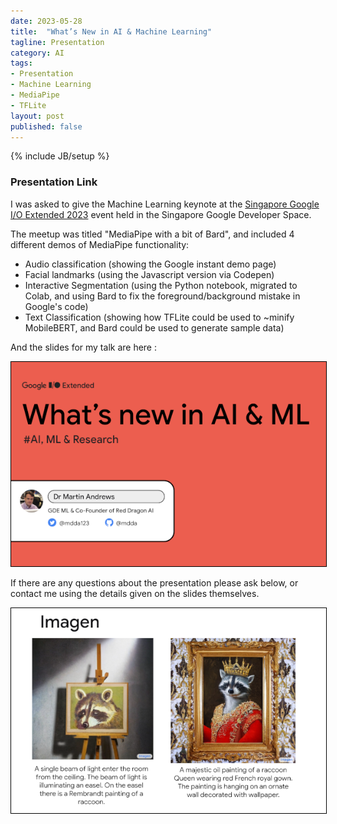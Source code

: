 ```yaml
---
date: 2023-05-28
title:  "What’s New in AI & Machine Learning"
tagline: Presentation
category: AI
tags:
- Presentation
- Machine Learning
- MediaPipe
- TFLite
layout: post
published: false
---
```

{% include JB/setup %}


### Presentation Link

I was asked to give the Machine Learning keynote at the [Singapore Google I/O Extended 2023](https://sites.google.com/view/ioe23-sg/home)
event held in the Singapore Google Developer Space. 

The meetup was titled "MediaPipe with a bit of Bard", and included 4 different demos of MediaPipe functionality:

* Audio classification (showing the Google instant demo page)
* Facial landmarks (using the Javascript version via Codepen)
* Interactive Segmentation (using the Python notebook, migrated to Colab, and using Bard to fix the foreground/background mistake in Google's code)
* Text Classification (showing how TFLite could be used to ~minify MobileBERT, and Bard could be used to generate sample data)

<!--

DIR=2022-07-23_GDG_Whats-New-in-ML
gimp Screenshot_2022-09-01_02-18-54.png 
echo ${DIR}_600x390.png # && rm tmp.png
# -> 2022-07-23_GDG_Whats-New-in-ML_600x390.png

!-->

And the slides for my talk are here :

<a href="https://docs.google.com/presentation/d/1SVg79tS1W71XZcoLsUr-crRfXgN17jGAEo3TOl09Ghk/edit?usp=sharing&resourcekey=0-l9OY1pkbijAWSjj-87k2rQ" target="_blank">
<img src="/assets/img/2022-07-23_GDG_Whats-New-in-ML_600x390.png" alt="Presentation Screenshot" style="border:1px solid #000000" />
</a>

If there are any questions about the presentation please ask below, 
or contact me using the details given on the slides themselves.

<a href="https://docs.google.com/presentation/d/1SVg79tS1W71XZcoLsUr-crRfXgN17jGAEo3TOl09Ghk/edit?usp=sharing&resourcekey=0-l9OY1pkbijAWSjj-87k2rQ" target="_blank">
<img src="/assets/img/2022-07-23_GDG_Whats-New-in-ML_38_600x390.png" alt="Presentation Screenshot" style="border:1px solid #000000" />
</a>


